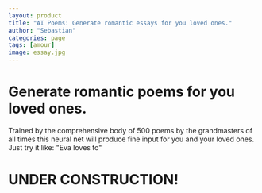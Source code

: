 ```yaml
---
layout: product
title: "AI Poems: Generate romantic essays for you loved ones."
author: "Sebastian"
categories: page
tags: [amour]
image: essay.jpg
---
```

# Generate romantic poems for you loved ones.
Trained by the comprehensive body of 500 poems by the grandmasters of all times this neural net will produce fine input for you and your loved ones.
Just try it like: "Eva loves to"

# UNDER CONSTRUCTION!
